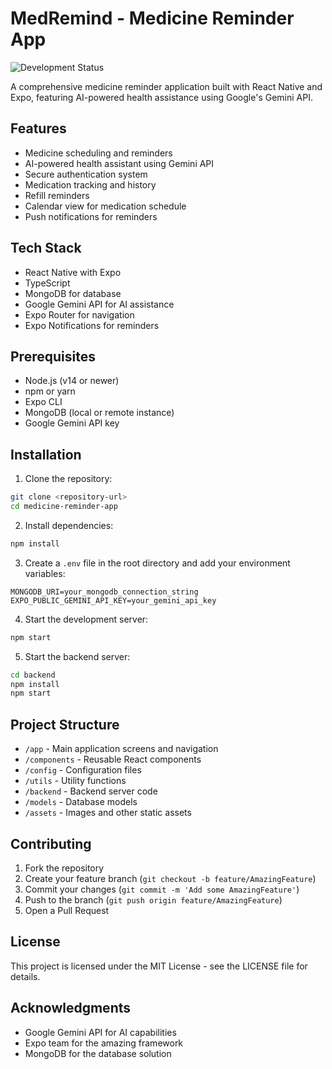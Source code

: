 # MedRemind - Medicine Reminder App

![Development Status](https://img.shields.io/badge/Status-In%20Development-brightgreen)

A comprehensive medicine reminder application built with React Native and Expo, featuring AI-powered health assistance using Google's Gemini API.

## Features

- Medicine scheduling and reminders
- AI-powered health assistant using Gemini API
- Secure authentication system
- Medication tracking and history
- Refill reminders
- Calendar view for medication schedule
- Push notifications for reminders

## Tech Stack

- React Native with Expo
- TypeScript
- MongoDB for database
- Google Gemini API for AI assistance
- Expo Router for navigation
- Expo Notifications for reminders

## Prerequisites

- Node.js (v14 or newer)
- npm or yarn
- Expo CLI
- MongoDB (local or remote instance)
- Google Gemini API key

## Installation

1. Clone the repository:
```bash
git clone <repository-url>
cd medicine-reminder-app
```

2. Install dependencies:
```bash
npm install
```

3. Create a `.env` file in the root directory and add your environment variables:
```
MONGODB_URI=your_mongodb_connection_string
EXPO_PUBLIC_GEMINI_API_KEY=your_gemini_api_key
```

4. Start the development server:
```bash
npm start
```

5. Start the backend server:
```bash
cd backend
npm install
npm start
```

## Project Structure

- `/app` - Main application screens and navigation
- `/components` - Reusable React components
- `/config` - Configuration files
- `/utils` - Utility functions
- `/backend` - Backend server code
- `/models` - Database models
- `/assets` - Images and other static assets

## Contributing

1. Fork the repository
2. Create your feature branch (`git checkout -b feature/AmazingFeature`)
3. Commit your changes (`git commit -m 'Add some AmazingFeature'`)
4. Push to the branch (`git push origin feature/AmazingFeature`)
5. Open a Pull Request

## License

This project is licensed under the MIT License - see the LICENSE file for details.

## Acknowledgments

- Google Gemini API for AI capabilities
- Expo team for the amazing framework
- MongoDB for the database solution
